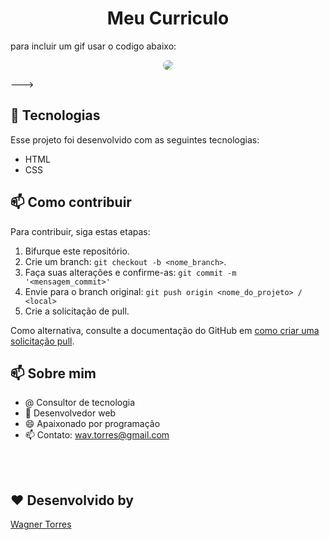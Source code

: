 <h1 align="center">Meu Curriculo</h1>


<!--->
para incluir um gif usar o codigo abaixo:

</p>
<p align="center">
<img src="assets/images/screenvideo.gif" align="center" style="border-radius: 10px" />
</p>
--->

## 🚀 Tecnologias  

Esse projeto foi desenvolvido com as seguintes tecnologias:

- HTML
- CSS

## 📫 Como contribuir
<!---Se o seu README for longo ou se você tiver algum processo ou etapas específicas que deseja que os contribuidores sigam, considere a criação de um arquivo CONTRIBUTING.md separado--->

Para contribuir, siga estas etapas:

1. Bifurque este repositório.
2. Crie um branch: `git checkout -b <nome_branch>`.
3. Faça suas alterações e confirme-as: `git commit -m '<mensagem_commit>'`
4. Envie para o branch original: `git push origin <nome_do_projeto> / <local>`
5. Crie a solicitação de pull.

Como alternativa, consulte a documentação do GitHub em [como criar uma solicitação pull](https://help.github.com/en/github/collaborating-with-issues-and-pull-requests/creating-a-pull-request).


## 📫 Sobre mim

- @ Consultor de tecnologia
- 🌱 Desenvolvedor web
- 😄 Apaixonado por programação
- 📫 Contato: wav.torres@gmail.com

<br></br>



## ♥ Desenvolvido by 

[Wagner Torres](https://github.com/wstorres)